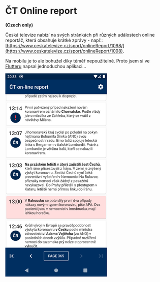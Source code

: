 # ČT Online report
**(Czech only)**

Česká televize nabízí na svých stránkách při různých událostech online reportáž, která obsahuje krátké zprávy - např.: [https://www.ceskatelevize.cz/sport/onlineReport/1098/](https://www.ceskatelevize.cz/sport/onlineReport/1098).

Na mobilu je to ale bohužel díky téměř nepoužitelné. Proto jsem si ve [Flutteru](https://flutter.dev) napsal jednoduchou aplikaci...

<img src="screen.png" height="640">